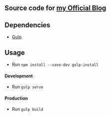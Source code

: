 ## Source code for [my Official Blog](https://www.kelvinkamau.app/blog)

## Dependencies
* [Gulp](https://gulpjs.com)

## Usage
* Run ```npm install --save-dev gulp-install```

#### Development
* Run ```gulp serve```

#### Production
* Run ```gulp build```